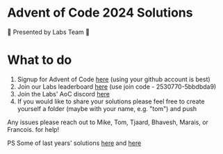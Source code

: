 # Advent of Code 2024 Solutions

:rocket: Presented by Labs Team :rocket:

# What to do
1. Signup for Advent of Code [here](https://adventofcode.com) (using your github account is best)
1. Join our Labs leaderboard [here](https://adventofcode.com/2024/leaderboard/private/view/2306561) (use join code - 2530770-5bbdbda9)
1. Join the Labs' AoC discord [here](https://discord.gg/8P9j29Gb)
1. If you would like to share your solutions please feel free to create yourself a folder (maybe with your name, e.g. "tom") and push

Any issues please reach out to Mike, Tom, Tjaard, Bhavesh, Marais, or Francois. for help!

PS Some of last years' solutions [here](https://github.com/synthesis-labs/AoC_2022) and [here](https://github.com/synthesis-labs/AoC_2023) 
